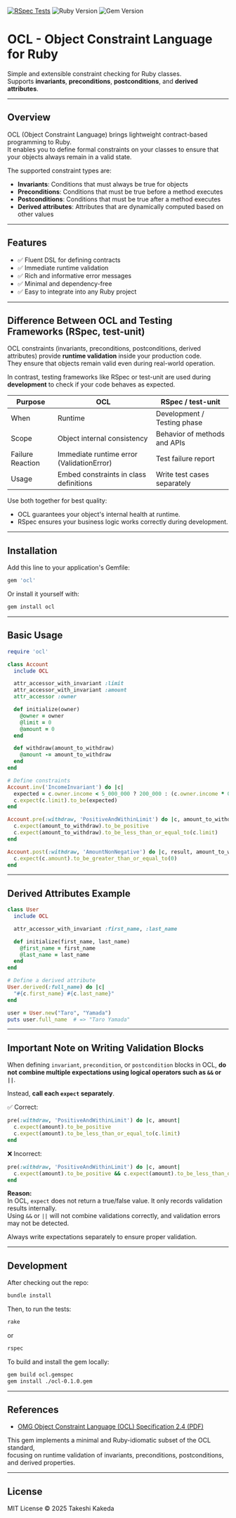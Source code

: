 [![RSpec Tests](https://github.com/kkd/ruby-ocl/actions/workflows/rspec.yml/badge.svg)](https://github.com/kkd/ruby-ocl/actions/workflows/rspec.yml)
![Ruby Version](https://img.shields.io/badge/Ruby-3.2.1-blue)
![Gem Version](https://img.shields.io/badge/gem-v0.1.0-blue)

# OCL - Object Constraint Language for Ruby

Simple and extensible constraint checking for Ruby classes.  
Supports **invariants**, **preconditions**, **postconditions**, and **derived attributes**.

---

## Overview

OCL (Object Constraint Language) brings lightweight contract-based programming to Ruby.  
It enables you to define formal constraints on your classes to ensure that your objects always remain in a valid state.

The supported constraint types are:

- **Invariants**: Conditions that must always be true for objects
- **Preconditions**: Conditions that must be true before a method executes
- **Postconditions**: Conditions that must be true after a method executes
- **Derived attributes**: Attributes that are dynamically computed based on other values

---

## Features

- ✅ Fluent DSL for defining contracts
- ✅ Immediate runtime validation
- ✅ Rich and informative error messages
- ✅ Minimal and dependency-free
- ✅ Easy to integrate into any Ruby project

---
## Difference Between OCL and Testing Frameworks (RSpec, test-unit)

OCL constraints (invariants, preconditions, postconditions, derived attributes) provide **runtime validation** inside your production code.  
They ensure that objects remain valid even during real-world operation.

In contrast, testing frameworks like RSpec or test-unit are used during **development** to check if your code behaves as expected.

| Purpose          | OCL                               | RSpec / test-unit                  |
|------------------|-----------------------------------|------------------------------------|
| When             | Runtime                           | Development / Testing phase       |
| Scope            | Object internal consistency       | Behavior of methods and APIs      |
| Failure Reaction | Immediate runtime error (ValidationError) | Test failure report          |
| Usage            | Embed constraints in class definitions | Write test cases separately |

Use both together for best quality:  
- OCL guarantees your object's internal health at runtime.  
- RSpec ensures your business logic works correctly during development.

---

## Installation

Add this line to your application's Gemfile:

```ruby
gem 'ocl'
```

Or install it yourself with:

```bash
gem install ocl
```

---

## Basic Usage

```ruby
require 'ocl'

class Account
  include OCL

  attr_accessor_with_invariant :limit
  attr_accessor_with_invariant :amount
  attr_accessor :owner

  def initialize(owner)
    @owner = owner
    @limit = 0
    @amount = 0
  end

  def withdraw(amount_to_withdraw)
    @amount -= amount_to_withdraw
  end
end

# Define constraints
Account.inv('IncomeInvariant') do |c|
  expected = c.owner.income < 5_000_000 ? 200_000 : (c.owner.income * 0.1).round
  c.expect(c.limit).to_be(expected)
end

Account.pre(:withdraw, 'PositiveAndWithinLimit') do |c, amount_to_withdraw|
  c.expect(amount_to_withdraw).to_be_positive
  c.expect(amount_to_withdraw).to_be_less_than_or_equal_to(c.limit)
end

Account.post(:withdraw, 'AmountNonNegative') do |c, result, amount_to_withdraw|
  c.expect(c.amount).to_be_greater_than_or_equal_to(0)
end
```

---

## Derived Attributes Example

```ruby
class User
  include OCL

  attr_accessor_with_invariant :first_name, :last_name

  def initialize(first_name, last_name)
    @first_name = first_name
    @last_name = last_name
  end
end

# Define a derived attribute
User.derived(:full_name) do |c|
  "#{c.first_name} #{c.last_name}"
end

user = User.new("Taro", "Yamada")
puts user.full_name  # => "Taro Yamada"
```

---
## Important Note on Writing Validation Blocks

When defining `invariant`, `precondition`, or `postcondition` blocks in OCL, **do not combine multiple expectations using logical operators such as `&&` or `||`**.

Instead, **call each `expect` separately**.

✅ Correct:

```ruby
pre(:withdraw, 'PositiveAndWithinLimit') do |c, amount|
  c.expect(amount).to_be_positive
  c.expect(amount).to_be_less_than_or_equal_to(c.limit)
end
```

❌ Incorrect:

```ruby
pre(:withdraw, 'PositiveAndWithinLimit') do |c, amount|
  c.expect(amount).to_be_positive && c.expect(amount).to_be_less_than_or_equal_to(c.limit)
end
```

**Reason:**  
In OCL, `expect` does not return a true/false value. It only records validation results internally.  
Using `&&` or `||` will not combine validations correctly, and validation errors may not be detected.

Always write expectations separately to ensure proper validation.

---
## Development

After checking out the repo:

```bash
bundle install
```

Then, to run the tests:

```bash
rake
```
or

```bash
rspec
```

To build and install the gem locally:

```bash
gem build ocl.gemspec
gem install ./ocl-0.1.0.gem
```

---

## References

- [OMG Object Constraint Language (OCL) Specification 2.4 (PDF)](https://www.omg.org/spec/OCL/2.4/PDF)

This gem implements a minimal and Ruby-idiomatic subset of the OCL standard,  
focusing on runtime validation of invariants, preconditions, postconditions, and derived properties.

---

## License

MIT License © 2025 Takeshi Kakeda
